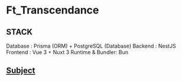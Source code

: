 # Ft_Transcendance

## STACK
Database : Prisma (ORM) + PostgreSQL (Database)
Backend : NestJS
Frontend : Vue 3 + Nuxt 3
Runtime & Bundler: Bun

## [Subject](https://github.com/Ayblin42/inception)
